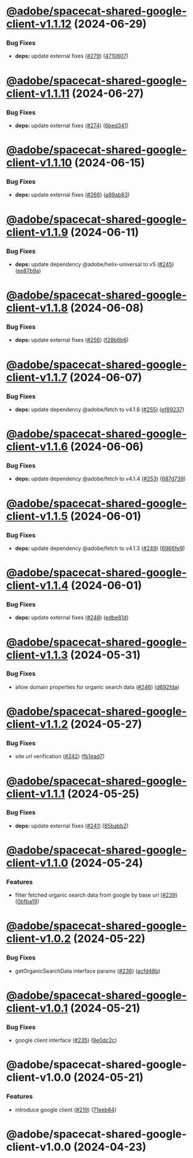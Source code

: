 # [@adobe/spacecat-shared-google-client-v1.1.12](https://github.com/adobe/spacecat-shared/compare/@adobe/spacecat-shared-google-client-v1.1.11...@adobe/spacecat-shared-google-client-v1.1.12) (2024-06-29)


### Bug Fixes

* **deps:** update external fixes ([#279](https://github.com/adobe/spacecat-shared/issues/279)) ([4710607](https://github.com/adobe/spacecat-shared/commit/471060797fac55649ff0c0ea24129bdd421d46b2))

# [@adobe/spacecat-shared-google-client-v1.1.11](https://github.com/adobe/spacecat-shared/compare/@adobe/spacecat-shared-google-client-v1.1.10...@adobe/spacecat-shared-google-client-v1.1.11) (2024-06-27)


### Bug Fixes

* **deps:** update external fixes ([#274](https://github.com/adobe/spacecat-shared/issues/274)) ([6bed341](https://github.com/adobe/spacecat-shared/commit/6bed3412af558946575f9f6be6d313ff0511db40))

# [@adobe/spacecat-shared-google-client-v1.1.10](https://github.com/adobe/spacecat-shared/compare/@adobe/spacecat-shared-google-client-v1.1.9...@adobe/spacecat-shared-google-client-v1.1.10) (2024-06-15)


### Bug Fixes

* **deps:** update external fixes ([#266](https://github.com/adobe/spacecat-shared/issues/266)) ([a89ab83](https://github.com/adobe/spacecat-shared/commit/a89ab83e1c108c10044f6d098526bafed67b88b2))

# [@adobe/spacecat-shared-google-client-v1.1.9](https://github.com/adobe/spacecat-shared/compare/@adobe/spacecat-shared-google-client-v1.1.8...@adobe/spacecat-shared-google-client-v1.1.9) (2024-06-11)


### Bug Fixes

* **deps:** update dependency @adobe/helix-universal to v5 ([#245](https://github.com/adobe/spacecat-shared/issues/245)) ([ee87b9a](https://github.com/adobe/spacecat-shared/commit/ee87b9ac366ca6139513091e75466e95e125f79d))

# [@adobe/spacecat-shared-google-client-v1.1.8](https://github.com/adobe/spacecat-shared/compare/@adobe/spacecat-shared-google-client-v1.1.7...@adobe/spacecat-shared-google-client-v1.1.8) (2024-06-08)


### Bug Fixes

* **deps:** update external fixes ([#256](https://github.com/adobe/spacecat-shared/issues/256)) ([f28b6b6](https://github.com/adobe/spacecat-shared/commit/f28b6b6f520a8dfb8e82a7302da1b8c5e6bc4390))

# [@adobe/spacecat-shared-google-client-v1.1.7](https://github.com/adobe/spacecat-shared/compare/@adobe/spacecat-shared-google-client-v1.1.6...@adobe/spacecat-shared-google-client-v1.1.7) (2024-06-07)


### Bug Fixes

* **deps:** update dependency @adobe/fetch to v4.1.8 ([#255](https://github.com/adobe/spacecat-shared/issues/255)) ([ef89237](https://github.com/adobe/spacecat-shared/commit/ef8923738d9e0591693e47f4bd4345651d180389))

# [@adobe/spacecat-shared-google-client-v1.1.6](https://github.com/adobe/spacecat-shared/compare/@adobe/spacecat-shared-google-client-v1.1.5...@adobe/spacecat-shared-google-client-v1.1.6) (2024-06-06)


### Bug Fixes

* **deps:** update dependency @adobe/fetch to v4.1.4 ([#253](https://github.com/adobe/spacecat-shared/issues/253)) ([687d739](https://github.com/adobe/spacecat-shared/commit/687d73947f15344ed6f4d6e74f223aa838ec3d6a))

# [@adobe/spacecat-shared-google-client-v1.1.5](https://github.com/adobe/spacecat-shared/compare/@adobe/spacecat-shared-google-client-v1.1.4...@adobe/spacecat-shared-google-client-v1.1.5) (2024-06-01)


### Bug Fixes

* **deps:** update dependency @adobe/fetch to v4.1.3 ([#249](https://github.com/adobe/spacecat-shared/issues/249)) ([6966fe9](https://github.com/adobe/spacecat-shared/commit/6966fe9a7161b105fa90aa8a396a43e2ad280dfd))

# [@adobe/spacecat-shared-google-client-v1.1.4](https://github.com/adobe/spacecat-shared/compare/@adobe/spacecat-shared-google-client-v1.1.3...@adobe/spacecat-shared-google-client-v1.1.4) (2024-06-01)


### Bug Fixes

* **deps:** update external fixes ([#248](https://github.com/adobe/spacecat-shared/issues/248)) ([edbe81d](https://github.com/adobe/spacecat-shared/commit/edbe81d2a32f4d9977cb9548ebe47bda5a457c6e))

# [@adobe/spacecat-shared-google-client-v1.1.3](https://github.com/adobe/spacecat-shared/compare/@adobe/spacecat-shared-google-client-v1.1.2...@adobe/spacecat-shared-google-client-v1.1.3) (2024-05-31)


### Bug Fixes

* allow domain properties for organic search data ([#246](https://github.com/adobe/spacecat-shared/issues/246)) ([d692fda](https://github.com/adobe/spacecat-shared/commit/d692fda3efb89b8acbcbb5a2f2a2bcfbbd0256a5))

# [@adobe/spacecat-shared-google-client-v1.1.2](https://github.com/adobe/spacecat-shared/compare/@adobe/spacecat-shared-google-client-v1.1.1...@adobe/spacecat-shared-google-client-v1.1.2) (2024-05-27)


### Bug Fixes

* site url verification ([#242](https://github.com/adobe/spacecat-shared/issues/242)) ([fb1ead7](https://github.com/adobe/spacecat-shared/commit/fb1ead70157de9273f322a59fbe61d99bbc8e70f))

# [@adobe/spacecat-shared-google-client-v1.1.1](https://github.com/adobe/spacecat-shared/compare/@adobe/spacecat-shared-google-client-v1.1.0...@adobe/spacecat-shared-google-client-v1.1.1) (2024-05-25)


### Bug Fixes

* **deps:** update external fixes ([#241](https://github.com/adobe/spacecat-shared/issues/241)) ([85babb2](https://github.com/adobe/spacecat-shared/commit/85babb22b8663f79fe857dead6ecc3bf65674687))

# [@adobe/spacecat-shared-google-client-v1.1.0](https://github.com/adobe/spacecat-shared/compare/@adobe/spacecat-shared-google-client-v1.0.2...@adobe/spacecat-shared-google-client-v1.1.0) (2024-05-24)


### Features

* filter fetched organic search data from google by base url ([#239](https://github.com/adobe/spacecat-shared/issues/239)) ([0bfba19](https://github.com/adobe/spacecat-shared/commit/0bfba19d08122c969f513154c697dd75017b8e43))

# [@adobe/spacecat-shared-google-client-v1.0.2](https://github.com/adobe/spacecat-shared/compare/@adobe/spacecat-shared-google-client-v1.0.1...@adobe/spacecat-shared-google-client-v1.0.2) (2024-05-22)


### Bug Fixes

* getOrganicSearchData interface params ([#236](https://github.com/adobe/spacecat-shared/issues/236)) ([acfd48b](https://github.com/adobe/spacecat-shared/commit/acfd48baaaa7594d0b9d7f00f7c9d52118b137e9))

# [@adobe/spacecat-shared-google-client-v1.0.1](https://github.com/adobe/spacecat-shared/compare/@adobe/spacecat-shared-google-client-v1.0.0...@adobe/spacecat-shared-google-client-v1.0.1) (2024-05-21)


### Bug Fixes

* google client interface ([#235](https://github.com/adobe/spacecat-shared/issues/235)) ([9e0dc2c](https://github.com/adobe/spacecat-shared/commit/9e0dc2cdc080411597f47319b5dcc2bedf764ada))

# @adobe/spacecat-shared-google-client-v1.0.0 (2024-05-21)


### Features

* introduce google client ([#219](https://github.com/adobe/spacecat-shared/issues/219)) ([71eeb64](https://github.com/adobe/spacecat-shared/commit/71eeb64a7efe2037b5d40f0c62668b9eaf41aeb8))

# @adobe/spacecat-shared-google-client-v1.0.0 (2024-04-23)
